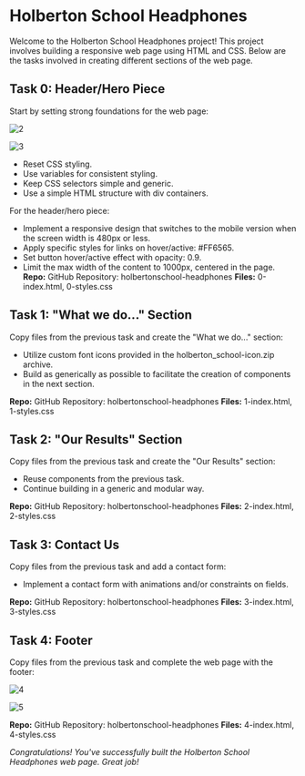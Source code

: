 # Holberton School Headphones

Welcome to the Holberton School Headphones project! This project involves building a responsive web page using HTML and CSS. Below are the tasks involved in creating different sections of the web page.

## Task 0: Header/Hero Piece

Start by setting strong foundations for the web page:

![2](https://github.com/Miteto08/holbertonschool-headphones/assets/136317791/4c7dad50-8a42-458c-9506-98b4c36d3456)

![3](https://github.com/Miteto08/holbertonschool-headphones/assets/136317791/5fee5743-321a-4e9a-9f5f-3841d2f05747)

* Reset CSS styling.
* Use variables for consistent styling.
* Keep CSS selectors simple and generic.
* Use a simple HTML structure with div containers.

For the header/hero piece:

* Implement a responsive design that switches to the mobile version when the screen width is 480px or less.
* Apply specific styles for links on hover/active: #FF6565.
* Set button hover/active effect with opacity: 0.9.
* Limit the max width of the content to 1000px, centered in the page.
**Repo:** GitHub Repository: holbertonschool-headphones
**Files:** 0-index.html, 0-styles.css

## Task 1: "What we do..." Section

Copy files from the previous task and create the "What we do..." section:

* Utilize custom font icons provided in the holberton_school-icon.zip archive.
* Build as generically as possible to facilitate the creation of components in the next section.

**Repo:** GitHub Repository: holbertonschool-headphones
**Files:** 1-index.html, 1-styles.css

## Task 2: "Our Results" Section

Copy files from the previous task and create the "Our Results" section:

* Reuse components from the previous task.
* Continue building in a generic and modular way.

**Repo:** GitHub Repository: holbertonschool-headphones
**Files:** 2-index.html, 2-styles.css

## Task 3: Contact Us

Copy files from the previous task and add a contact form:

* Implement a contact form with animations and/or constraints on fields.

**Repo:** GitHub Repository: holbertonschool-headphones
**Files:** 3-index.html, 3-styles.css

## Task 4: Footer

Copy files from the previous task and complete the web page with the footer:

![4](https://github.com/Miteto08/holbertonschool-headphones/assets/136317791/5f8817ba-8602-4fad-85f7-5e6ec6bba369)

![5](https://github.com/Miteto08/holbertonschool-headphones/assets/136317791/233059f9-55c4-4bbb-8568-ba4756fcbc3a)

**Repo:** GitHub Repository: holbertonschool-headphones
**Files:** 4-index.html, 4-styles.css

*Congratulations! You've successfully built the Holberton School Headphones web page. Great job!*
